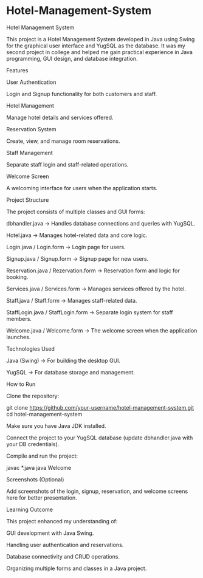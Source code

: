 # Hotel-Management-System
Hotel Management System

This project is a Hotel Management System developed in Java using Swing for the graphical user interface and YugSQL as the database. It was my second project in college and helped me gain practical experience in Java programming, GUI design, and database integration.

Features

User Authentication

Login and Signup functionality for both customers and staff.

Hotel Management

Manage hotel details and services offered.

Reservation System

Create, view, and manage room reservations.

Staff Management

Separate staff login and staff-related operations.

Welcome Screen

A welcoming interface for users when the application starts.

Project Structure

The project consists of multiple classes and GUI forms:

dbhandler.java → Handles database connections and queries with YugSQL.

Hotel.java → Manages hotel-related data and core logic.

Login.java / Login.form → Login page for users.

Signup.java / Signup.form → Signup page for new users.

Reservation.java / Rezervation.form → Reservation form and logic for booking.

Services.java / Services.form → Manages services offered by the hotel.

Staff.java / Staff.form → Manages staff-related data.

StaffLogin.java / StaffLogin.form → Separate login system for staff members.

Welcome.java / Welcome.form → The welcome screen when the application launches.

Technologies Used

Java (Swing) → For building the desktop GUI.

YugSQL → For database storage and management.

How to Run

Clone the repository:

git clone https://github.com/your-username/hotel-management-system.git
cd hotel-management-system


Make sure you have Java JDK installed.

Connect the project to your YugSQL database (update dbhandler.java with your DB credentials).

Compile and run the project:

javac *.java
java Welcome

Screenshots (Optional)

Add screenshots of the login, signup, reservation, and welcome screens here for better presentation.

Learning Outcome

This project enhanced my understanding of:

GUI development with Java Swing.

Handling user authentication and reservations.

Database connectivity and CRUD operations.

Organizing multiple forms and classes in a Java project.
